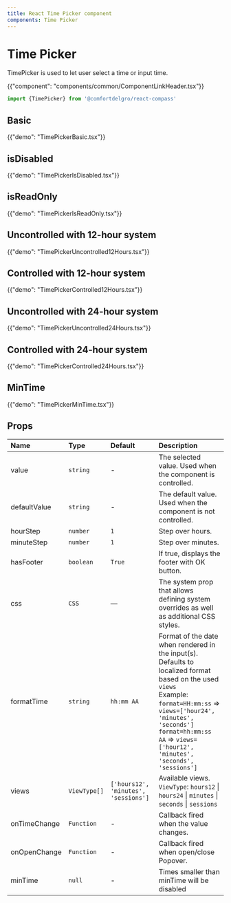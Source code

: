 ```yaml
---
title: React Time Picker component
components: Time Picker
---
```


# Time Picker

<p class="description">TimePicker is used to let user select a time or input time.</p>

{{"component": "components/common/ComponentLinkHeader.tsx"}}

```jsx
import {TimePicker} from '@comfortdelgro/react-compass'
```

## Basic

{{"demo": "TimePickerBasic.tsx"}}

## isDisabled

{{"demo": "TimePickerIsDisabled.tsx"}}

## isReadOnly

{{"demo": "TimePickerIsReadOnly.tsx"}}

## Uncontrolled with 12-hour system

{{"demo": "TimePickerUncontrolled12Hours.tsx"}}

## Controlled with 12-hour system

{{"demo": "TimePickerControlled12Hours.tsx"}}

## Uncontrolled with 24-hour system

{{"demo": "TimePickerUncontrolled24Hours.tsx"}}

## Controlled with 24-hour system

{{"demo": "TimePickerControlled24Hours.tsx"}}

## MinTime

{{"demo": "TimePickerMinTime.tsx"}}

## Props

| Name         | Type         | Default                              | Description                                                                                                                                                                                                                                                                 |
| :----------- | :----------- | :----------------------------------- | :-------------------------------------------------------------------------------------------------------------------------------------------------------------------------------------------------------------------------------------------------------------------------- |
| value        | `string`     | -                                    | The selected value. Used when the component is controlled.                                                                                                                                                                                                                  |
| defaultValue | `string`     | -                                    | The default value. Used when the component is not controlled.                                                                                                                                                                                                               |
| hourStep     | `number`     | `1`                                  | Step over hours.                                                                                                                                                                                                                                                            |
| minuteStep   | `number`     | `1`                                  | Step over minutes.                                                                                                                                                                                                                                                          |
| hasFooter    | `boolean`    | `True`                               | If true, displays the footer with OK button.                                                                                                                                                                                                                                |
| css          | `CSS`        | —                                    | The system prop that allows defining system overrides as well as additional CSS styles.                                                                                                                                                                                     |
| formatTime   | `string`     | `hh:mm AA`                           | Format of the date when rendered in the input(s). Defaults to localized format based on the used `views`<br />Example:<br />`format=HH:mm:ss` => `views=['hour24', 'minutes', 'seconds']`<br />`format=hh:mm:ss AA` => `views=['hour12', 'minutes', 'seconds', 'sessions']` |
| views        | `ViewType[]` | `['hours12', 'minutes', 'sessions']` | Available views. <br />`ViewType`: `hours12` \| `hours24` \| `minutes` \| `seconds` \| `sessions`                                                                                                                                                                           |
| onTimeChange | `Function`   | -                                    | Callback fired when the value changes.                                                                                                                                                                                                                                      |
| onOpenChange | `Function`   | -                                    | Callback fired when open/close Popover.                                                                                                                                                                                                                                     |
| minTime      | `null`       | -                                    | Times smaller than minTime will be disabled                                                                                                                                                                                                                                 |
